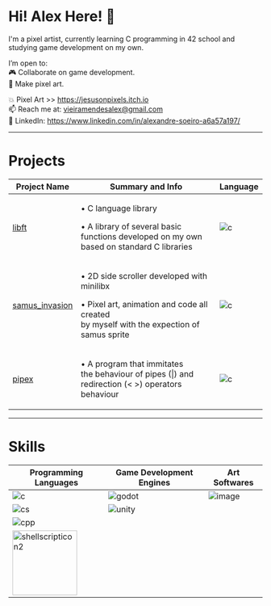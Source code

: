 # Hi! Alex Here! :punch:

I'm a pixel artist, currently learning C programming in 42 school and studying game development on my own.

I’m open to:\
      :video_game: Collaborate on game development. \
      :art: Make pixel art.

:collision: Pixel Art >> https://jesusonpixels.itch.io
\
📫 Reach me at: vieiramendesalex@gmail.com
\
:page_facing_up: LinkedIn: https://www.linkedin.com/in/alexandre-soeiro-a6a57a197/

---

# Projects

| Project Name | Summary and Info | Language |
|--------------|---------|----------------------|
| [libft](https://github.com/avieira-42/libft) | <p>• C language library<p>• A library of several basic<br>functions developed on my own<br>based on standard C libraries<p> | ![c](https://github.com/user-attachments/assets/e5fd264b-1b82-4757-8e7e-0895c71575b8) |
| [samus_invasion](https://github.com/avieira-42/samus_invasion) | <p>• 2D side scroller developed with minilibx<p>• Pixel art, animation and code all created<br>by myself with the expection of samus sprite<p> | ![c](https://github.com/user-attachments/assets/e5fd264b-1b82-4757-8e7e-0895c71575b8) |
| [pipex](https://github.com/avieira-42/pipex) | <p>• A program that immitates<br>the behaviour of pipes (\|) and<br> redirection (< >)  operators behaviour | ![c](https://github.com/user-attachments/assets/e5fd264b-1b82-4757-8e7e-0895c71575b8) |

---

# Skills
| Programming Languages | Game Development Engines | Art Softwares |
|-----------------------|--------------------------|---------------|
|![c](https://github.com/user-attachments/assets/e5fd264b-1b82-4757-8e7e-0895c71575b8)|![godot](https://github.com/user-attachments/assets/54590264-9105-4a86-8258-5c5461817cd2)|![image](https://github.com/user-attachments/assets/486d85c4-5989-452c-b355-c28ed34aebbf)|
|![cs](https://github.com/user-attachments/assets/56b3732b-05d9-41f4-a53f-992d4bcf7ddb)|![unity](https://github.com/user-attachments/assets/bd37344a-5361-4a93-99d8-2ac288b6af82)|
|![cpp](https://github.com/user-attachments/assets/ba1c910a-0526-4021-b430-d79644a07c9e)|
|<img width="128" height="128" alt="shellscripticon2" src="https://github.com/user-attachments/assets/ed6603fc-c06d-457e-8dc9-208b64bb8845" />|
